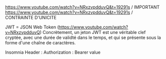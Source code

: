 https://www.youtube.com/watch?v=NRxzvpdduvQ&t=19291s / IMPORTANT
https://www.youtube.com/watch?v=NRxzvpdduvQ&t=19291s / CONTRAINTE D'UNICITE

JWT = JSON Web Token (https://www.youtube.com/watch?v=NRxzvpdduvQ)
Concrètement, un jeton JWT est une véritable clef cryptée, avec une durée de validté dans le temps, et qui se présente sous la forme d'une chaîne de caractères.

Insomnia
Header :
Authorization : Bearer value
